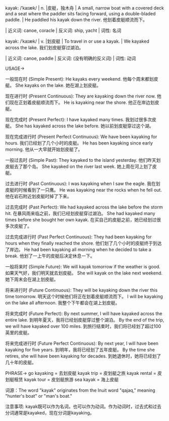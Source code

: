 kayak: /ˈkaɪæk/ | n. |皮艇，独木舟 | A small, narrow boat with a covered deck and a seat where the paddler sits facing forward, using a double-bladed paddle. |  He paddled his kayak down the river. 他划着皮艇顺流而下。

| 近义词: canoe, coracle | 反义词: ship, yacht | 词性: 名词

kayak: /ˈkaɪæk/ | v. |划皮艇 | To travel in or use a kayak. |  We kayaked across the lake. 我们划皮艇穿过湖泊。

| 近义词: canoe, paddle | 反义词: (没有明确的反义词) | 词性: 动词


USAGE->

一般现在时 (Simple Present):
He kayaks every weekend.  他每个周末都划皮艇。
She kayaks on the lake. 她在湖上划皮艇。


现在进行时 (Present Continuous):
They are kayaking down the river now. 他们现在正划着皮艇顺流而下。
He is kayaking near the shore. 他正在岸边划皮艇。


现在完成时 (Present Perfect):
I have kayaked many times. 我划过很多次皮艇。
She has kayaked across the lake before. 她以前划皮艇穿过这个湖。


现在完成进行时 (Present Perfect Continuous):
We have been kayaking for hours. 我们已经划了几个小时的皮艇。
He has been kayaking since early morning. 他从一大早就开始划皮艇了。


一般过去时 (Simple Past):
They kayaked to the island yesterday. 他们昨天划皮艇去了那个岛。
She kayaked on the river last week. 她上周在河上划了皮艇。


过去进行时 (Past Continuous):
I was kayaking when I saw the eagle. 我在划皮艇的时候看到了一只鹰。
He was kayaking near the rocks when he fell out. 他在岩石附近划皮艇时掉了下来。


过去完成时 (Past Perfect):
We had kayaked across the lake before the storm hit.  在暴风雨来临之前，我们已经划皮艇穿过湖泊。
She had kayaked many times before she bought her own kayak. 在买自己的皮艇之前，她已经划过很多次皮艇了。


过去完成进行时 (Past Perfect Continuous):
They had been kayaking for hours when they finally reached the shore.  他们划了几个小时的皮艇终于到达了岸边。
He had been kayaking all morning when he decided to take a break. 他划了一上午的皮艇后决定休息一下。


一般将来时 (Simple Future):
We will kayak tomorrow if the weather is good.  如果天气好，我们明天就去划皮艇。
She will kayak on the lake next weekend. 她下周末会在湖上划皮艇。


将来进行时 (Future Continuous):
They will be kayaking down the river this time tomorrow. 明天这个时候他们将正在划着皮艇顺流而下。
I will be kayaking on the lake all afternoon. 我整个下午都会在湖上划皮艇。


将来完成时 (Future Perfect):
By next summer, I will have kayaked across the entire lake. 到明年夏天，我将已经划皮艇穿过整个湖泊。
By the end of the trip, we will have kayaked over 100 miles. 到旅行结束时，我们将已经划了超过100英里的皮艇。


将来完成进行时 (Future Perfect Continuous):
By next year, I will have been kayaking for five years. 到明年，我将已经划了五年皮艇。
By the time she retires, she will have been kayaking for decades. 到她退休时，她将已经划了几十年的皮艇。


PHRASE->
go kayaking = 去划皮艇
kayak trip = 皮划艇之旅
kayak rental = 皮划艇租赁
kayak tour = 皮划艇旅游
sea kayak = 海上皮艇

词源：The word "kayak" originates from the Inuit word "qajaq," meaning "hunter's boat" or "man's boat."


注意事项:
kayak既可以作为名词，也可以作为动词。作为动词时，过去式和过去分词通常是kayaked，现在分词是kayaking。
